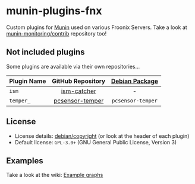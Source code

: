 # munin-plugins-fnx
Custom plugins for [Munin][1] used on various Froonix Servers.
Take a look at [munin-monitoring/contrib][2] repository too!


## Not included plugins
Some plugins are available via their own repositories…

| Plugin Name               | GitHub Repository         | [Debian Package][100]     |
|:------------------------- |:-------------------------:|:-------------------------:|
| `ism`                     | [ism-catcher][102]        | -                         |
| `temper_`                 | [pcsensor-temper][101]    | `pcsensor-temper`         |


## License
* License details: [debian/copyright][3] (or look at the header of each plugin)
* Default license: `GPL-3.0+` (GNU General Public License, Version 3)


## Examples
Take a look at the wiki: [Example graphs][4]


[1]: http://munin-monitoring.org/
[2]: https://github.com/munin-monitoring/contrib
[3]: ../master/debian/copyright
[4]: https://github.com/froonix/munin-plugins-fnx/wiki/Example-graphs

[100]: https://debrep.froonix.org/froonix/
[101]: https://github.com/froonix/pcsensor-temper
[102]: https://github.com/froonix/ism-catcher

